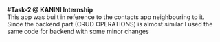 
**#Task-2 @ KANINI Internship**
<br>
This app was built in reference to the contacts app neighbouring to it. <br> Since the backend part (CRUD OPERATIONS) is almost similar I used the same code for backend with some minor changes
